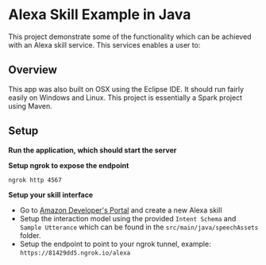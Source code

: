 # Alexa Skill Example in Java

This project demonstrate some of the functionality which can be achieved with an Alexa skill service. This services enables a user to:


## Overview

This app was also built on OSX using the Eclipse IDE. It should run fairly easily on Windows and Linux. This project is essentially a Spark project using Maven.

## Setup


**Run the application, which should start the server**


**Setup ngrok to expose the endpoint**

    ngrok http 4567

**Setup your skill interface**

* Go to [Amazon Developer's Portal](https://developer.amazon.com) and create a new Alexa skill
* Setup the interaction model using the provided `Intent Schema` and `Sample Utterance` which can be found in the `src/main/java/speechAssets` folder.
* Setup the endpoint to point to your ngrok tunnel, example: `https://81429dd5.ngrok.io/alexa`
